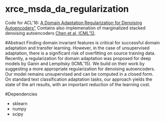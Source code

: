 # xrce_msda_da_regularization
Code for ACL'16: [A Domain Adaptation Regularization for Denoising Autoencoders"](https://www.aclweb.org/anthology/P/P16/P16-2005.pdf)
Contains also implemenation of marginalized stacked denoising autoencoders [Chen et al, ICML'12](http://www.cs.cornell.edu/~kilian/papers/msdadomain.pdf).

#Abstract
Finding domain invariant features is critical for successful domain adaptation and transfer learning.
However, in the case of unsupervised adaptation, there is a significant risk of overfitting on source training data.
Recently, a regularization for domain adaptation was proposed for deep models by Ganin and Lempitsky (ICML'15).
We build on their work by suggesting a more appropriate regularization for denoising autoencoders.
Our model remains unsupervised and can be computed in a closed form. On standard text classification adaptation tasks,
our approach yields the state of the art results, with an important reduction of the learning cost.

#Dependencies
  * sklearn
  * numpy
  * scipy
